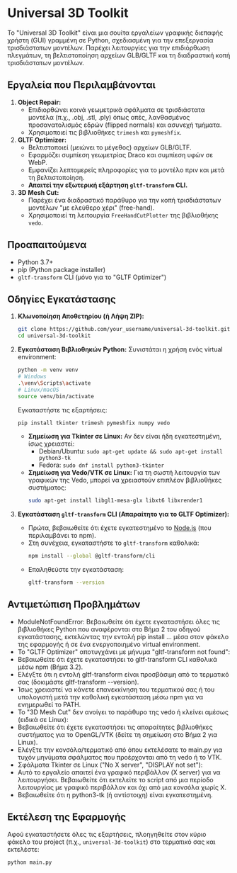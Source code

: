 # Universal 3D Toolkit

Το "Universal 3D Toolkit" είναι μια σουίτα εργαλείων γραφικής διεπαφής χρήστη (GUI) γραμμένη σε Python, σχεδιασμένη για την επεξεργασία τρισδιάστατων μοντέλων. Παρέχει λειτουργίες για την επιδιόρθωση πλεγμάτων, τη βελτιστοποίηση αρχείων GLB/GLTF και τη διαδραστική κοπή τρισδιάστατων μοντέλων.

## Εργαλεία που Περιλαμβάνονται

1.  **Object Repair:**
    *   Επιδιορθώνει κοινά γεωμετρικά σφάλματα σε τρισδιάστατα μοντέλα (π.χ., .obj, .stl, .ply) όπως οπές, λανθασμένος προσανατολισμός εδρών (flipped normals) και ασυνεχή τμήματα.
    *   Χρησιμοποιεί τις βιβλιοθήκες `trimesh` και `pymeshfix`.
2.  **GLTF Optimizer:**
    *   Βελτιστοποιεί (μειώνει το μέγεθος) αρχείων GLB/GLTF.
    *   Εφαρμόζει συμπίεση γεωμετρίας Draco και συμπίεση υφών σε WebP.
    *   Εμφανίζει λεπτομερείς πληροφορίες για το μοντέλο πριν και μετά τη βελτιστοποίηση.
    *   **Απαιτεί την εξωτερική εξάρτηση `gltf-transform` CLI.**
3.  **3D Mesh Cut:**
    *   Παρέχει ένα διαδραστικό παράθυρο για την κοπή τρισδιάστατων μοντέλων "με ελεύθερο χέρι" (free-hand).
    *   Χρησιμοποιεί τη λειτουργία `FreeHandCutPlotter` της βιβλιοθήκης `vedo`.

## Προαπαιτούμενα

*   Python 3.7+
*   pip (Python package installer)
*   `gltf-transform` CLI (μόνο για το "GLTF Optimizer")

## Οδηγίες Εγκατάστασης

1.  **Κλωνοποίηση Αποθετηρίου (ή Λήψη ZIP):**
    ```bash
    git clone https://github.com/your_username/universal-3d-toolkit.git
    cd universal-3d-toolkit
    ```

2.  **Εγκατάσταση Βιβλιοθηκών Python:**
    Συνιστάται η χρήση ενός virtual environment:
    ```bash
    python -m venv venv
    # Windows
    .\venv\Scripts\activate
    # Linux/macOS
    source venv/bin/activate
    ```
    Εγκαταστήστε τις εξαρτήσεις:
    ```bash
    pip install tkinter trimesh pymeshfix numpy vedo
    ```
    *   **Σημείωση για Tkinter σε Linux:** Αν δεν είναι ήδη εγκατεστημένη, ίσως χρειαστεί:
        *   Debian/Ubuntu: `sudo apt-get update && sudo apt-get install python3-tk`
        *   Fedora: `sudo dnf install python3-tkinter`
    *   **Σημείωση για Vedo/VTK σε Linux:** Για τη σωστή λειτουργία των γραφικών της Vedo, μπορεί να χρειαστούν επιπλέον βιβλιοθήκες συστήματος:
        ```bash
        sudo apt-get install libgl1-mesa-glx libxt6 libxrender1
        ```

3.  **Εγκατάσταση `gltf-transform` CLI (Απαραίτητο για το GLTF Optimizer):**
    *   Πρώτα, βεβαιωθείτε ότι έχετε εγκατεστημένο το [Node.js](https://nodejs.org/) (που περιλαμβάνει το npm).
    *   Στη συνέχεια, εγκαταστήστε το `gltf-transform` καθολικά:
        ```bash
        npm install --global @gltf-transform/cli
        ```
    *   Επαληθεύστε την εγκατάσταση:
        ```bash
        gltf-transform --version
        ```
## Αντιμετώπιση Προβλημάτων

*	ModuleNotFoundError: Βεβαιωθείτε ότι έχετε εγκαταστήσει όλες τις βιβλιοθήκες Python που αναφέρονται στο Βήμα 2 του οδηγού εγκατάστασης, εκτελώντας την εντολή pip install ... μέσα στον φάκελο της εφαρμογής ή σε ένα ενεργοποιημένο virtual environment.
*	Το "GLTF Optimizer" αποτυγχάνει με μήνυμα "gltf-transform not found":
*	Βεβαιωθείτε ότι έχετε εγκαταστήσει το gltf-transform CLI καθολικά μέσω npm (Βήμα 3.2).
*	Ελέγξτε ότι η εντολή gltf-transform είναι προσβάσιμη από το τερματικό σας (δοκιμάστε gltf-transform --version).
*	Ίσως χρειαστεί να κάνετε επανεκκίνηση του τερματικού σας ή του υπολογιστή μετά την καθολική εγκατάσταση μέσω npm για να ενημερωθεί το PATH.
*	Το "3D Mesh Cut" δεν ανοίγει το παράθυρο της vedo ή κλείνει αμέσως (ειδικά σε Linux):
*	Βεβαιωθείτε ότι έχετε εγκαταστήσει τις απαραίτητες βιβλιοθήκες συστήματος για το OpenGL/VTK (δείτε τη σημείωση στο Βήμα 2 για Linux).
*	Ελέγξτε την κονσόλα/τερματικό από όπου εκτελέσατε το main.py για τυχόν μηνύματα σφάλματος που προέρχονται από τη vedo ή το VTK.
*	Σφάλματα Tkinter σε Linux ("No X server", "DISPLAY not set"):
*	Αυτό το εργαλείο απαιτεί ένα γραφικό περιβάλλον (X server) για να λειτουργήσει. Βεβαιωθείτε ότι εκτελείτε το script από μια περίοδο λειτουργίας με γραφικό περιβάλλον και όχι από μια κονσόλα χωρίς X.
*	Βεβαιωθείτε ότι η python3-tk (ή αντίστοιχη) είναι εγκατεστημένη.

## Εκτέλεση της Εφαρμογής

Αφού εγκαταστήσετε όλες τις εξαρτήσεις, πλοηγηθείτε στον κύριο φάκελο του project (π.χ., `universal-3d-toolkit`) στο τερματικό σας και εκτελέστε:

```bash
python main.py
